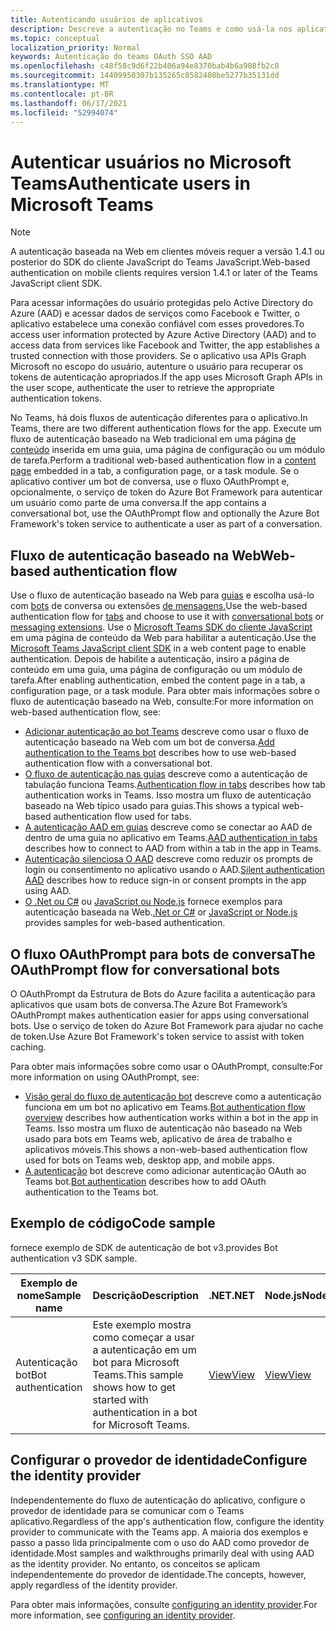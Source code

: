 ```yaml
---
title: Autenticando usuários de aplicativos
description: Descreve a autenticação no Teams e como usá-la nos aplicativos
ms.topic: conceptual
localization_priority: Normal
keywords: Autenticação do teams OAuth SSO AAD
ms.openlocfilehash: c48f58c9d6f22b406a94e8370bab4b6a908fb2c8
ms.sourcegitcommit: 14409950307b135265c8582408be5277b35131dd
ms.translationtype: MT
ms.contentlocale: pt-BR
ms.lasthandoff: 06/17/2021
ms.locfileid: "52994074"
---
```

# <a name="authenticate-users-in-microsoft-teams"></a><span data-ttu-id="c15fd-104">Autenticar usuários no Microsoft Teams</span><span class="sxs-lookup"><span data-stu-id="c15fd-104">Authenticate users in Microsoft Teams</span></span>

> [!Note]
> <span data-ttu-id="c15fd-105">A autenticação baseada na Web em clientes móveis requer a versão 1.4.1 ou posterior do SDK do cliente JavaScript do Teams JavaScript.</span><span class="sxs-lookup"><span data-stu-id="c15fd-105">Web-based authentication on mobile clients requires version 1.4.1 or later of the Teams JavaScript client SDK.</span></span>

<span data-ttu-id="c15fd-106">Para acessar informações do usuário protegidas pelo Active Directory do Azure (AAD) e acessar dados de serviços como Facebook e Twitter, o aplicativo estabelece uma conexão confiável com esses provedores.</span><span class="sxs-lookup"><span data-stu-id="c15fd-106">To access user information protected by Azure Active Directory (AAD) and to access data from services like Facebook and Twitter, the app establishes a trusted connection with those providers.</span></span> <span data-ttu-id="c15fd-107">Se o aplicativo usa APIs Graph Microsoft no escopo do usuário, autenture o usuário para recuperar os tokens de autenticação apropriados.</span><span class="sxs-lookup"><span data-stu-id="c15fd-107">If the app uses Microsoft Graph APIs in the user scope, authenticate the user to retrieve the appropriate authentication tokens.</span></span>

<span data-ttu-id="c15fd-108">No Teams, há dois fluxos de autenticação diferentes para o aplicativo.</span><span class="sxs-lookup"><span data-stu-id="c15fd-108">In Teams, there are two different authentication flows for the app.</span></span> <span data-ttu-id="c15fd-109">Execute um fluxo de autenticação baseado na Web tradicional em uma página [de conteúdo](~/tabs/how-to/create-tab-pages/content-page.md) inserida em uma guia, uma página de configuração ou um módulo de tarefa.</span><span class="sxs-lookup"><span data-stu-id="c15fd-109">Perform a traditional web-based authentication flow in a [content page](~/tabs/how-to/create-tab-pages/content-page.md) embedded in a tab, a configuration page, or a task module.</span></span> <span data-ttu-id="c15fd-110">Se o aplicativo contiver um bot de conversa, use o fluxo OAuthPrompt e, opcionalmente, o serviço de token do Azure Bot Framework para autenticar um usuário como parte de uma conversa.</span><span class="sxs-lookup"><span data-stu-id="c15fd-110">If the app contains a conversational bot, use the OAuthPrompt flow and optionally the Azure Bot Framework's token service to authenticate a user as part of a conversation.</span></span>

## <a name="web-based-authentication-flow"></a><span data-ttu-id="c15fd-111">Fluxo de autenticação baseado na Web</span><span class="sxs-lookup"><span data-stu-id="c15fd-111">Web-based authentication flow</span></span>

<span data-ttu-id="c15fd-112">Use o fluxo de autenticação baseado na Web para [guias](~/tabs/what-are-tabs.md) e escolha usá-lo com [bots](~/bots/what-are-bots.md) de conversa ou extensões [de mensagens.](~/messaging-extensions/what-are-messaging-extensions.md)</span><span class="sxs-lookup"><span data-stu-id="c15fd-112">Use the web-based authentication flow for [tabs](~/tabs/what-are-tabs.md) and choose to use it with [conversational bots](~/bots/what-are-bots.md) or [messaging extensions](~/messaging-extensions/what-are-messaging-extensions.md).</span></span> <span data-ttu-id="c15fd-113">Use o [Microsoft Teams SDK do cliente JavaScript](/javascript/api/overview/msteams-client) em uma página de conteúdo da Web para habilitar a autenticação.</span><span class="sxs-lookup"><span data-stu-id="c15fd-113">Use the [Microsoft Teams JavaScript client SDK](/javascript/api/overview/msteams-client) in a web content page to enable authentication.</span></span> <span data-ttu-id="c15fd-114">Depois de habilite a autenticação, insiro a página de conteúdo em uma guia, uma página de configuração ou um módulo de tarefa.</span><span class="sxs-lookup"><span data-stu-id="c15fd-114">After enabling authentication, embed the content page in a tab, a configuration page, or a task module.</span></span> <span data-ttu-id="c15fd-115">Para obter mais informações sobre o fluxo de autenticação baseado na Web, consulte:</span><span class="sxs-lookup"><span data-stu-id="c15fd-115">For more information on web-based authentication flow, see:</span></span>

* <span data-ttu-id="c15fd-116">[Adicionar autenticação ao bot Teams](~/bots/how-to/authentication/add-authentication.md) descreve como usar o fluxo de autenticação baseado na Web com um bot de conversa.</span><span class="sxs-lookup"><span data-stu-id="c15fd-116">[Add authentication to the Teams bot](~/bots/how-to/authentication/add-authentication.md) describes how to use web-based authentication flow with a conversational bot.</span></span>
* <span data-ttu-id="c15fd-117">[O fluxo de autenticação nas guias](~/tabs/how-to/authentication/auth-flow-tab.md) descreve como a autenticação de tabulação funciona Teams.</span><span class="sxs-lookup"><span data-stu-id="c15fd-117">[Authentication flow in tabs](~/tabs/how-to/authentication/auth-flow-tab.md) describes how tab authentication works in Teams.</span></span> <span data-ttu-id="c15fd-118">Isso mostra um fluxo de autenticação baseado na Web típico usado para guias.</span><span class="sxs-lookup"><span data-stu-id="c15fd-118">This shows a typical web-based authentication flow used for tabs.</span></span>
* <span data-ttu-id="c15fd-119">[A autenticação AAD em guias](~/tabs/how-to/authentication/auth-tab-AAD.md) descreve como se conectar ao AAD de dentro de uma guia no aplicativo em Teams.</span><span class="sxs-lookup"><span data-stu-id="c15fd-119">[AAD authentication in tabs](~/tabs/how-to/authentication/auth-tab-AAD.md) describes how to connect to AAD from within a tab in the app in Teams.</span></span>
* <span data-ttu-id="c15fd-120">[Autenticação silenciosa O AAD](~/tabs/how-to/authentication/auth-silent-AAD.md) descreve como reduzir os prompts de login ou consentimento no aplicativo usando o AAD.</span><span class="sxs-lookup"><span data-stu-id="c15fd-120">[Silent authentication AAD](~/tabs/how-to/authentication/auth-silent-AAD.md) describes how to reduce sign-in or consent prompts in the app using AAD.</span></span>
* <span data-ttu-id="c15fd-121">[O .Net ou C#](https://github.com/OfficeDev/microsoft-teams-sample-complete-csharp) ou [JavaScript ou Node.js](https://github.com/OfficeDev/microsoft-teams-sample-complete-node) fornece exemplos para autenticação baseada na Web.</span><span class="sxs-lookup"><span data-stu-id="c15fd-121">[.Net or C#](https://github.com/OfficeDev/microsoft-teams-sample-complete-csharp) or [JavaScript or Node.js](https://github.com/OfficeDev/microsoft-teams-sample-complete-node) provides samples for web-based authentication.</span></span>

## <a name="the-oauthprompt-flow-for-conversational-bots"></a><span data-ttu-id="c15fd-122">O fluxo OAuthPrompt para bots de conversa</span><span class="sxs-lookup"><span data-stu-id="c15fd-122">The OAuthPrompt flow for conversational bots</span></span>

<span data-ttu-id="c15fd-123">O OAuthPrompt da Estrutura de Bots do Azure facilita a autenticação para aplicativos que usam bots de conversa.</span><span class="sxs-lookup"><span data-stu-id="c15fd-123">The Azure Bot Framework’s OAuthPrompt makes authentication easier for apps using conversational bots.</span></span> <span data-ttu-id="c15fd-124">Use o serviço de token do Azure Bot Framework para ajudar no cache de token.</span><span class="sxs-lookup"><span data-stu-id="c15fd-124">Use Azure Bot Framework's token service to assist with token caching.</span></span>

<span data-ttu-id="c15fd-125">Para obter mais informações sobre como usar o OAuthPrompt, consulte:</span><span class="sxs-lookup"><span data-stu-id="c15fd-125">For more information on using OAuthPrompt, see:</span></span>

* <span data-ttu-id="c15fd-126">[Visão geral do fluxo de autenticação bot](~/bots/how-to/authentication/auth-flow-bot.md) descreve como a autenticação funciona em um bot no aplicativo em Teams.</span><span class="sxs-lookup"><span data-stu-id="c15fd-126">[Bot authentication flow overview](~/bots/how-to/authentication/auth-flow-bot.md) describes how authentication works within a bot in the app in Teams.</span></span> <span data-ttu-id="c15fd-127">Isso mostra um fluxo de autenticação não baseado na Web usado para bots em Teams web, aplicativo de área de trabalho e aplicativos móveis.</span><span class="sxs-lookup"><span data-stu-id="c15fd-127">This shows a non-web-based authentication flow used for bots on Teams web, desktop app, and mobile apps.</span></span>
* <span data-ttu-id="c15fd-128">[A autenticação](~/bots/how-to/authentication/add-authentication.md) bot descreve como adicionar autenticação OAuth ao Teams bot.</span><span class="sxs-lookup"><span data-stu-id="c15fd-128">[Bot authentication](~/bots/how-to/authentication/add-authentication.md) describes how to add OAuth authentication to the Teams bot.</span></span>

## <a name="code-sample"></a><span data-ttu-id="c15fd-129">Exemplo de código</span><span class="sxs-lookup"><span data-stu-id="c15fd-129">Code sample</span></span>

<span data-ttu-id="c15fd-130">fornece exemplo de SDK de autenticação de bot v3.</span><span class="sxs-lookup"><span data-stu-id="c15fd-130">provides Bot authentication v3 SDK sample.</span></span>

| <span data-ttu-id="c15fd-131">**Exemplo de nome**</span><span class="sxs-lookup"><span data-stu-id="c15fd-131">**Sample name**</span></span> | <span data-ttu-id="c15fd-132">**Descrição**</span><span class="sxs-lookup"><span data-stu-id="c15fd-132">**Description**</span></span> | <span data-ttu-id="c15fd-133">**.NET**</span><span class="sxs-lookup"><span data-stu-id="c15fd-133">**.NET**</span></span> | <span data-ttu-id="c15fd-134">**Node.js**</span><span class="sxs-lookup"><span data-stu-id="c15fd-134">**Node.js**</span></span> | <span data-ttu-id="c15fd-135">**Python**</span><span class="sxs-lookup"><span data-stu-id="c15fd-135">**Python**</span></span> |
|---------------|------------|------------|-------------|---------------|
| <span data-ttu-id="c15fd-136">Autenticação bot</span><span class="sxs-lookup"><span data-stu-id="c15fd-136">Bot authentication</span></span> | <span data-ttu-id="c15fd-137">Este exemplo mostra como começar a usar a autenticação em um bot para Microsoft Teams.</span><span class="sxs-lookup"><span data-stu-id="c15fd-137">This sample shows how to get started with authentication in a bot for Microsoft Teams.</span></span> | [<span data-ttu-id="c15fd-138">View</span><span class="sxs-lookup"><span data-stu-id="c15fd-138">View</span></span>](https://github.com/microsoft/BotBuilder-Samples/tree/master/samples/csharp_dotnetcore/46.teams-auth) | [<span data-ttu-id="c15fd-139">View</span><span class="sxs-lookup"><span data-stu-id="c15fd-139">View</span></span>](https://github.com/microsoft/BotBuilder-Samples/tree/master/samples/javascript_nodejs/46.teams-auth) | [<span data-ttu-id="c15fd-140">View</span><span class="sxs-lookup"><span data-stu-id="c15fd-140">View</span></span>](https://github.com/microsoft/BotBuilder-Samples/tree/main/samples/python/46.teams-auth) |

## <a name="configure-the-identity-provider"></a><span data-ttu-id="c15fd-141">Configurar o provedor de identidade</span><span class="sxs-lookup"><span data-stu-id="c15fd-141">Configure the identity provider</span></span>

<span data-ttu-id="c15fd-142">Independentemente do fluxo de autenticação do aplicativo, configure o provedor de identidade para se comunicar com o Teams aplicativo.</span><span class="sxs-lookup"><span data-stu-id="c15fd-142">Regardless of the app's authentication flow, configure the identity provider to communicate with the Teams app.</span></span> <span data-ttu-id="c15fd-143">A maioria dos exemplos e passo a passo lida principalmente com o uso do AAD como provedor de identidade.</span><span class="sxs-lookup"><span data-stu-id="c15fd-143">Most samples and walkthroughs primarily deal with using AAD as the identity provider.</span></span> <span data-ttu-id="c15fd-144">No entanto, os conceitos se aplicam independentemente do provedor de identidade.</span><span class="sxs-lookup"><span data-stu-id="c15fd-144">The concepts, however, apply regardless of the identity provider.</span></span>

<span data-ttu-id="c15fd-145">Para obter mais informações, consulte [configuring an identity provider](~/concepts/authentication/configure-identity-provider.md).</span><span class="sxs-lookup"><span data-stu-id="c15fd-145">For more information, see [configuring an identity provider](~/concepts/authentication/configure-identity-provider.md).</span></span>

